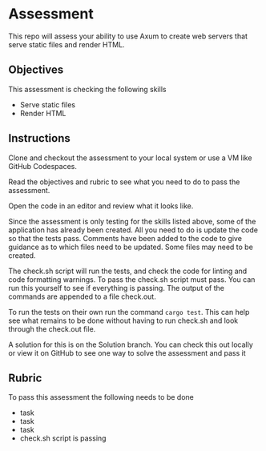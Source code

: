 # Assessment

This repo will assess your ability to use Axum to create web servers that serve static files and render HTML.

## Objectives

This assessment is checking the following skills

- Serve static files
- Render HTML

## Instructions

Clone and checkout the assessment to your local system or use a VM like GitHub Codespaces.

Read the objectives and rubric to see what you need to do to pass the assessment.

Open the code in an editor and review what it looks like.

Since the assessment is only testing for the skills listed above, some of the application has already been created. All you need to do is update the code so that the tests pass. Comments have been added to the code to give guidance as to which files need to be updated. Some files may need to be created.

The check.sh script will run the tests, and check the code for linting and code formatting warnings. To pass the check.sh script must pass. You can run this yourself to see if everything is passing. The output of the commands are appended to a file check.out.

To run the tests on their own run the command `cargo test`. This can help see what remains to be done without having to run check.sh and look through the check.out file.

A solution for this is on the Solution branch. You can check this out locally or view it on GitHub to see one way to solve the assessment and pass it

## Rubric

To pass this assessment the following needs to be done

- task
- task
- task
- check.sh script is passing

